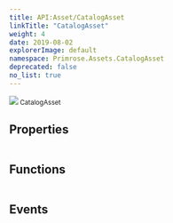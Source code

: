 ```yaml
---
title: API:Asset/CatalogAsset
linkTitle: "CatalogAsset"
weight: 4
date: 2019-08-02
explorerImage: default
namespace: Primrose.Assets.CatalogAsset
deprecated: false
no_list: true
---
```

<small class="inheritance">
<span class="" href="/docs/api-reference/Class/CatalogAsset"><img src="/icons/silk/default.png"/>&nbsp;CatalogAsset</span></small>
 
## Properties
 
<table class="studiohide">
<tbody>
</tbody>
</table>
 
## Functions
 
<table class="studiohide">
<tbody>
</tbody>
</table>
 
## Events
 
<table class="studiohide">
<tbody>
</tbody>
</table>
<b>
</b>
<div class="inheritors">
<ul class="root">
</ul>
</div>
